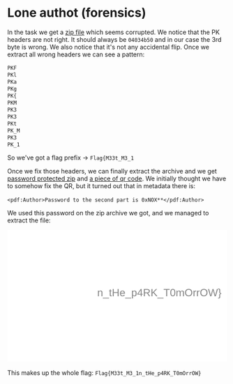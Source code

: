 # Lone authot (forensics)

In the task we get a [zip file](lone_author.zip) which seems corrupted.
We notice that the PK headers are not right.
It should always be `04034b50` and in our case the 3rd byte is wrong.
We also notice that it's not any accidental flip.
Once we extract all wrong headers we can see a pattern:

```
PKF
PKl
PKa
PKg
PK{
PKM
PK3
PK3
PKt
PK_M
PK3
PK_1
```

So we've got a flag prefix -> `Flag{M33t_M3_1`

Once we fix those headers, we can finally extract the archive and we get [password protected zip](secret.zip) and [a piece of qr code](qr_ps.tif).
We initially thought we have to somehow fix the QR, but it turned out that in metadata there is:

`<pdf:Author>Password to the second part is 0xNOX**</pdf:Author>`

We used this password on the zip archive we got, and we managed to extract the file:

![](export.png)

This makes up the whole flag: `Flag{M33t_M3_1n_tHe_p4RK_T0mOrrOW}`
